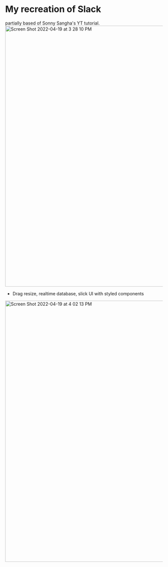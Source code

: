 # My recreation of Slack
partially based of Sonny Sangha's YT tutorial.
<img width="834" alt="Screen Shot 2022-04-19 at 3 28 10 PM" src="https://user-images.githubusercontent.com/34945097/164080928-18f607d2-03d8-419a-adc6-bc61aead46ef.png">
- Drag resize, realtime database, slick UI with styled components
<img width="835" alt="Screen Shot 2022-04-19 at 4 02 13 PM" src="https://user-images.githubusercontent.com/34945097/164086291-cadc0a49-8a40-4129-8b0d-113e0d38e517.png">

